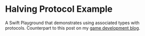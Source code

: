 # Halving Protocol Example

A Swift Playground that demonstrates using associated types with protocols. Counterpart to this post on my [game development blog][1].


[1]: http://simonfairbairn.com/?p=2189
